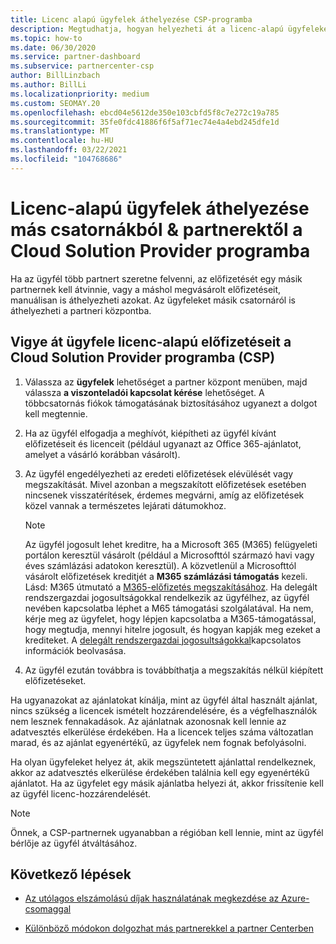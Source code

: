 ```yaml
---
title: Licenc alapú ügyfelek áthelyezése CSP-programba
description: Megtudhatja, hogyan helyezheti át a licenc-alapú ügyfeleket más csatornákból vagy egy másik partnert a partner Center felhőalapú megoldás-szolgáltatói (CSP) programjába.
ms.topic: how-to
ms.date: 06/30/2020
ms.service: partner-dashboard
ms.subservice: partnercenter-csp
author: BillLinzbach
ms.author: BillLi
ms.localizationpriority: medium
ms.custom: SEOMAY.20
ms.openlocfilehash: ebcd04e5612de350e103cbfd5f8c7e272c19a785
ms.sourcegitcommit: 35fe0fdc41886f6f5af71ec74e4a4ebd245dfe1d
ms.translationtype: MT
ms.contentlocale: hu-HU
ms.lasthandoff: 03/22/2021
ms.locfileid: "104768686"
---
```

# <a name="move-license-based-customers-from-other-channels--partners-to-the-cloud-solution-provider-program"></a>Licenc-alapú ügyfelek áthelyezése más csatornákból & partnerektől a Cloud Solution Provider programba

Ha az ügyfél több partnert szeretne felvenni, az előfizetését egy másik partnernek kell átvinnie, vagy a máshol megvásárolt előfizetéseit, manuálisan is áthelyezheti azokat. Az ügyfeleket másik csatornáról is áthelyezheti a partneri központba.

## <a name="move-your-customers-license-based-subscriptions-to-the-cloud-solution-provider-program-csp"></a>Vigye át ügyfele licenc-alapú előfizetéseit a Cloud Solution Provider programba (CSP)

1. Válassza az **ügyfelek** lehetőséget a partner központ menüben, majd válassza **a viszonteladói kapcsolat kérése** lehetőséget. A többcsatornás fiókok támogatásának biztosításához ugyanezt a dolgot kell megtennie.

2. Ha az ügyfél elfogadja a meghívót, kiépítheti az ügyfél kívánt előfizetéseit és licenceit (például ugyanazt az Office 365-ajánlatot, amelyet a vásárló korábban vásárolt).

3. Az ügyfél engedélyezheti az eredeti előfizetések elévülését vagy megszakítását. Mivel azonban a megszakított előfizetések esetében nincsenek visszatérítések, érdemes megvárni, amíg az előfizetések közel vannak a természetes lejárati dátumokhoz.


   >[!NOTE]
   >Az ügyfél jogosult lehet kreditre, ha a Microsoft 365 (M365) felügyeleti portálon keresztül vásárolt (például a Microsofttól származó havi vagy éves számlázási adatokon keresztül). A közvetlenül a Microsofttól vásárolt előfizetések kreditjét a **M365 számlázási támogatás** kezeli. Lásd: M365 útmutató a [M365-előfizetés megszakításához](/microsoft-365/commerce/subscriptions/cancel-your-subscription). Ha delegált rendszergazdai jogosultságokkal rendelkezik az ügyfélhez, az ügyfél nevében kapcsolatba léphet a M65 támogatási szolgálatával. Ha nem, kérje meg az ügyfelet, hogy lépjen kapcsolatba a M365-támogatással, hogy megtudja, mennyi hitelre jogosult, és hogyan kapják meg ezeket a krediteket. A [delegált rendszergazdai jogosultságokkal](customers-revoke-admin-privileges.md)kapcsolatos információk beolvasása.


4. Az ügyfél ezután továbbra is továbbíthatja a megszakítás nélkül kiépített előfizetéseket.

Ha ugyanazokat az ajánlatokat kínálja, mint az ügyfél által használt ajánlat, nincs szükség a licencek ismételt hozzárendelésére, és a végfelhasználók nem lesznek fennakadások. Az ajánlatnak azonosnak kell lennie az adatvesztés elkerülése érdekében. Ha a licencek teljes száma változatlan marad, és az ajánlat egyenértékű, az ügyfelek nem fognak befolyásolni.

Ha olyan ügyfeleket helyez át, akik megszüntetett ajánlattal rendelkeznek, akkor az adatvesztés elkerülése érdekében találnia kell egy egyenértékű ajánlatot. Ha az ügyfelet egy másik ajánlatba helyezi át, akkor frissítenie kell az ügyfél licenc-hozzárendelését.

>[!NOTE]
> Önnek, a CSP-partnernek ugyanabban a régióban kell lennie, mint az ügyfél bérlője az ügyfél átváltásához.

## <a name="next-steps"></a>Következő lépések

- [Az utólagos elszámolású díjak használatának megkezdése az Azure-csomaggal](azure-plan-get-started.md)
 

- [Különböző módokon dolgozhat más partnerekkel a partner Centerben](work-with-other-partners.md)